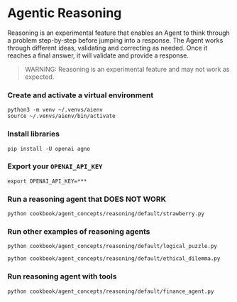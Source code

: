# Agentic Reasoning
Reasoning is an experimental feature that enables an Agent to think through a problem step-by-step before jumping into a response. The Agent works through different ideas, validating and correcting as needed. Once it reaches a final answer, it will validate and provide a response.

> WARNING: Reasoning is an experimental feature and may not work as expected.

### Create and activate a virtual environment

```shell
python3 -m venv ~/.venvs/aienv
source ~/.venvs/aienv/bin/activate
```

### Install libraries

```shell
pip install -U openai agno
```

### Export your `OPENAI_API_KEY`

```shell
export OPENAI_API_KEY=***
```

### Run a reasoning agent that DOES NOT WORK

```shell
python cookbook/agent_concepts/reasoning/default/strawberry.py
```

### Run other examples of reasoning agents

```shell
python cookbook/agent_concepts/reasoning/default/logical_puzzle.py
```

```shell
python cookbook/agent_concepts/reasoning/default/ethical_dilemma.py
```

### Run reasoning agent with tools

```shell
python cookbook/agent_concepts/reasoning/default/finance_agent.py
```
